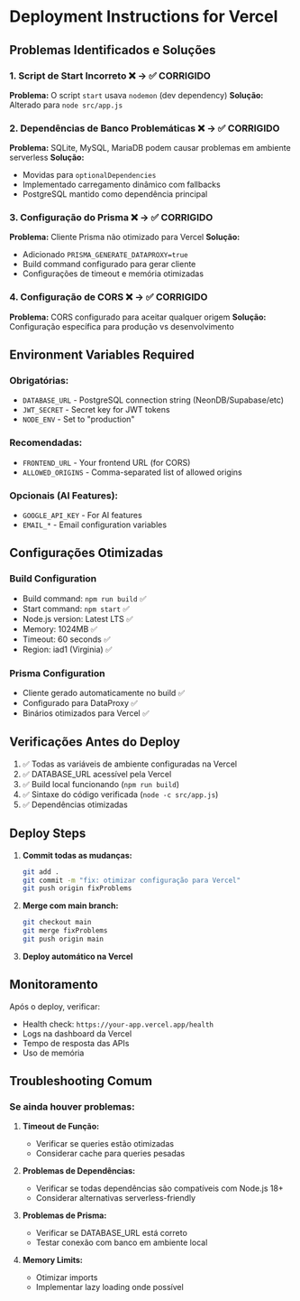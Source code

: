 # Deployment Instructions for Vercel

## Problemas Identificados e Soluções

### 1. Script de Start Incorreto ❌ → ✅ CORRIGIDO
**Problema:** O script `start` usava `nodemon` (dev dependency)
**Solução:** Alterado para `node src/app.js`

### 2. Dependências de Banco Problemáticas ❌ → ✅ CORRIGIDO
**Problema:** SQLite, MySQL, MariaDB podem causar problemas em ambiente serverless
**Solução:** 
- Movidas para `optionalDependencies`
- Implementado carregamento dinâmico com fallbacks
- PostgreSQL mantido como dependência principal

### 3. Configuração do Prisma ❌ → ✅ CORRIGIDO
**Problema:** Cliente Prisma não otimizado para Vercel
**Solução:** 
- Adicionado `PRISMA_GENERATE_DATAPROXY=true`
- Build command configurado para gerar cliente
- Configurações de timeout e memória otimizadas

### 4. Configuração de CORS ❌ → ✅ CORRIGIDO
**Problema:** CORS configurado para aceitar qualquer origem
**Solução:** Configuração específica para produção vs desenvolvimento

## Environment Variables Required

### Obrigatórias:
- `DATABASE_URL` - PostgreSQL connection string (NeonDB/Supabase/etc)
- `JWT_SECRET` - Secret key for JWT tokens
- `NODE_ENV` - Set to "production"

### Recomendadas:
- `FRONTEND_URL` - Your frontend URL (for CORS)
- `ALLOWED_ORIGINS` - Comma-separated list of allowed origins

### Opcionais (AI Features):
- `GOOGLE_API_KEY` - For AI features
- `EMAIL_*` - Email configuration variables

## Configurações Otimizadas

### Build Configuration
- Build command: `npm run build` ✅
- Start command: `npm start` ✅
- Node.js version: Latest LTS ✅
- Memory: 1024MB ✅
- Timeout: 60 seconds ✅
- Region: iad1 (Virginia) ✅

### Prisma Configuration
- Cliente gerado automaticamente no build ✅
- Configurado para DataProxy ✅
- Binários otimizados para Vercel ✅

## Verificações Antes do Deploy

1. ✅ Todas as variáveis de ambiente configuradas na Vercel
2. ✅ DATABASE_URL acessível pela Vercel
3. ✅ Build local funcionando (`npm run build`)
4. ✅ Sintaxe do código verificada (`node -c src/app.js`)
5. ✅ Dependências otimizadas

## Deploy Steps

1. **Commit todas as mudanças:**
   ```bash
   git add .
   git commit -m "fix: otimizar configuração para Vercel"
   git push origin fixProblems
   ```

2. **Merge com main branch:**
   ```bash
   git checkout main
   git merge fixProblems
   git push origin main
   ```

3. **Deploy automático na Vercel**

## Monitoramento

Após o deploy, verificar:
- Health check: `https://your-app.vercel.app/health`
- Logs na dashboard da Vercel
- Tempo de resposta das APIs
- Uso de memória

## Troubleshooting Comum

### Se ainda houver problemas:

1. **Timeout de Função:**
   - Verificar se queries estão otimizadas
   - Considerar cache para queries pesadas

2. **Problemas de Dependências:**
   - Verificar se todas dependências são compatíveis com Node.js 18+
   - Considerar alternativas serverless-friendly

3. **Problemas de Prisma:**
   - Verificar se DATABASE_URL está correto
   - Testar conexão com banco em ambiente local

4. **Memory Limits:**
   - Otimizar imports
   - Implementar lazy loading onde possível
